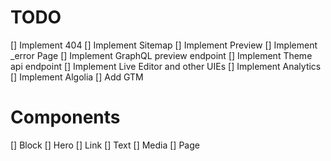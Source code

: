 # TODO

[] Implement 404
[] Implement Sitemap
[] Implement Preview
[] Implement \_error Page
[] Implement GraphQL preview endpoint
[] Implement Theme api endpoint
[] Implement Live Editor and other UIEs
[] Implement Analytics
[] Implement Algolia
[] Add GTM

# Components

[] Block
[] Hero
[] Link
[] Text
[] Media
[] Page
